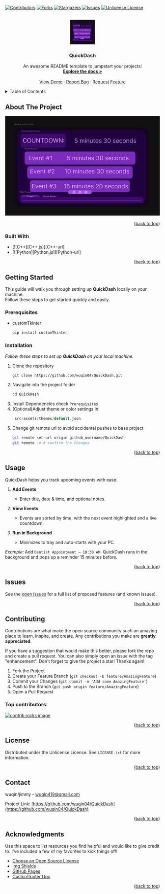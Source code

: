 <a id="readme-top"></a>
<!-- PROJECT SHIELDS -->
<!--
*** I'm using markdown "reference style" links for readability.
*** Reference links are enclosed in brackets [ ] instead of parentheses ( ).
*** See the bottom of this document for the declaration of the reference variables
*** for contributors-url, forks-url, etc. This is an optional, concise syntax you may use.
*** https://www.markdownguide.org/basic-syntax/#reference-style-links
-->
[![Contributors][contributors-shield]][contributors-url]
[![Forks][forks-shield]][forks-url]
[![Stargazers][stars-shield]][stars-url]
[![Issues][issues-shield]][issues-url]
[![Unlicense License][license-shield]][license-url]


<!-- PROJECT LOGO -->
<br />
<div align="center">
  <a href="https://github.com/wuqin04/QuickDash">
    <img src="src/assets/images/QuickDash%20Dashboard%20Preview.png" alt="Logo" width="80" height="80">
  </a>

  <h3 align="center">QuickDash</h3>

  <p align="center">
    An awesome README template to jumpstart your projects!
    <br />
    <a href="https://github.com/wuqin04/QuickDash"><strong>Explore the docs »</strong></a>
    <br />
    <br />
    <a href="https://github.com/wuqin04/QuickDash">View Demo</a>
    &middot;
    <a href="https://github.com/wuqin04/QuickDash/issues/new?labels=bug&template=bug-report---.md">Report Bug</a>
    &middot;
    <a href="https://github.com/wuqin04/QuickDash/issues/new?labels=enhancement&template=feature-request---.md">Request Feature</a>
  </p>
</div>



<!-- TABLE OF CONTENTS -->
<details>
  <summary>Table of Contents</summary>
  <ol>
    <li>
      <a href="#about-the-project">About The Project</a>
      <ul>
        <li><a href="#built-with">Built With</a></li>
      </ul>
    </li>
    <li>
      <a href="#getting-started">Getting Started</a>
      <ul>
        <li><a href="#prerequisites">Prerequisites</a></li>
        <li><a href="#installation">Installation</a></li>
      </ul>
    </li>
    <li><a href="#usage">Usage</a></li>
    <li><a href="#roadmap">Roadmap</a></li>
    <li><a href="#contributing">Contributing</a></li>
    <li><a href="#license">License</a></li>
    <li><a href="#contact">Contact</a></li>
    <li><a href="#acknowledgments">Acknowledgments</a></li>
  </ol>
</details>



<!-- ABOUT THE PROJECT -->
## About The Project

[![QuickDash][product-screenshot]](src/assets/images/QuickDash%20Dashboard%20Preview.png)


<p align="right">(<a href="#readme-top">back to top</a>)</p>



### Built With

* [![C++][C++.js]][C++-url]
* [![Python][Python.js]][Python-url]

<p align="right">(<a href="#readme-top">back to top</a>)</p>



<!-- GETTING STARTED -->
## Getting Started

This guide will walk you through setting up **QuickDash** locally on your machine.  
Follow these steps to get started quickly and easily.

### Prerequisites

* customTkinter
  ```sh
  pip install customTkinter
  ```

### Installation

_Follow these steps to set up **QuickDash** on your local machine._

1. Clone the repository
   ```sh
   git clone https://github.com/wuqin04/QuickDash.git
   ```
2. Navigate into the project folder
    ```sh
    cd QuickDash
    ```
3. Install Dependencies
   check `Prerequisites`
4. (Optional)Adjust theme or color settings in:
   ```cpp
    src/assets/themes/default.json
   ```
5. Change git remote url to avoid accidental pushes to base project
   ```sh
   git remote set-url origin github_username/QuickDash
   git remote -v # confirm the changes
   ```

<p align="right">(<a href="#readme-top">back to top</a>)</p>



<!-- USAGE EXAMPLES -->
## Usage

QuickDash helps you track upcoming events with ease.

1. **Add Events**
   - Enter title, date & time, and optional notes.

2. **View Events**
   - Events are sorted by time, with the next event highlighted and a live countdown.

3. **Run in Background**
   - Minimizes to tray and auto-starts with your PC.

*Example:* Add `Dentist Appointment – 10:30 AM`. QuickDash runs in the background and pops up a reminder 15 minutes before.

<p align="right">(<a href="#readme-top">back to top</a>)</p>



<!-- Issue -->
## Issues

See the [open issues](https://github.com/wuqin04/QuickDash/issues) for a full list of proposed features (and known issues).

<p align="right">(<a href="#readme-top">back to top</a>)</p>



<!-- CONTRIBUTING -->
## Contributing

Contributions are what make the open source community such an amazing place to learn, inspire, and create. Any contributions you make are **greatly appreciated**.

If you have a suggestion that would make this better, please fork the repo and create a pull request. You can also simply open an issue with the tag "enhancement".
Don't forget to give the project a star! Thanks again!

1. Fork the Project
2. Create your Feature Branch (`git checkout -b feature/AmazingFeature`)
3. Commit your Changes (`git commit -m 'Add some AmazingFeature'`)
4. Push to the Branch (`git push origin feature/AmazingFeature`)
5. Open a Pull Request

### Top contributors:

<a href="https://github.com/wuqin04/QuickDash/graphs/contributors">
  <img src="https://contrib.rocks/image?repo=wuqin04/QuickDash" alt="contrib.rocks image" />
</a>

<p align="right">(<a href="#readme-top">back to top</a>)</p>



<!-- LICENSE -->
## License

Distributed under the Unlicense License. See `LICENSE.txt` for more information.

<p align="right">(<a href="#readme-top">back to top</a>)</p>



<!-- CONTACT -->
## Contact

wuqin/jimmy - wuqin419@gmail.com

Project Link: [https://github.com/wuqin04/QuickDash](https://github.com/wuqin04/QuickDash)

<p align="right">(<a href="#readme-top">back to top</a>)</p>



<!-- ACKNOWLEDGMENTS -->
## Acknowledgments

Use this space to list resources you find helpful and would like to give credit to. I've included a few of my favorites to kick things off!

* [Choose an Open Source License](https://choosealicense.com)
* [Img Shields](https://shields.io)
* [GitHub Pages](https://pages.github.com)
* [CustonTkinter Doc](https://customtkinter.tomschimansky.com/documentation/)

<p align="right">(<a href="#readme-top">back to top</a>)</p>



<!-- MARKDOWN LINKS & IMAGES -->
<!-- https://www.markdownguide.org/basic-syntax/#reference-style-links -->
[contributors-shield]: https://img.shields.io/github/contributors/wuqin04/QuickDash.svg?style=for-the-badge
[contributors-url]: https://github.com/wuqin04/QuickDash/graphs/contributors
[forks-shield]: https://img.shields.io/github/forks/wuqin04/QuickDash.svg?style=for-the-badge
[forks-url]: https://github.com/wuqin04/QuickDash/network/members
[stars-shield]: https://img.shields.io/github/stars/wuqin04/QuickDash.svg?style=for-the-badge
[stars-url]: https://github.com/wuqin04/QuickDash/stargazers
[issues-shield]: https://img.shields.io/github/issues/wuqin04/QuickDash.svg?style=for-the-badge
[issues-url]: https://github.com/wuqin04/QuickDash/issues
[license-shield]: https://img.shields.io/github/license/wuqin04/QuickDash.svg?style=for-the-badge
[license-url]: https://github.com/wuqin04/QuickDash/blob/master/LICENSE.txt
[product-screenshot]: src/assets/images/QuickDash%20Dashboard%20Preview.png
[C++]: https://img.shields.io/badge/c++-00599C?style=for-the-badge&logo=cplusplus&logoColor=white
[Python]: https://img.shields.io/badge/python-3776AB?style=for-the-badge&logo=python&logoColor=white